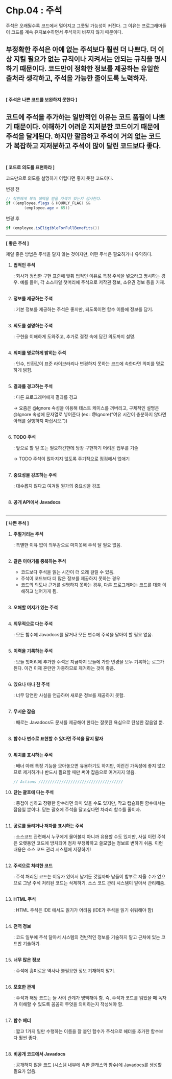 # Chp.04 : 주석

주석은 오래될수록 코드에서 멀어지고 그릇될 가능성이 커진다. 그 이유는 프로그래머들이 코드를 계속 유지보수하면서 주석까지 바꾸지 않기 때문이다.

부정확한 주석은 아예 없는 주석보다 훨씬 더 나쁘다. 더 이상 지킬 필요가 없는 규칙이나 지켜서는 안되는 규칙을 명시하기 때문이다. 코드만이 정확한 정보를 제공하는 유일한 출처라 생각하고, 주석을 가능한 줄이도록 노력하자.
<br><br>
---
**[ 주석은 나쁜 코드를 보완하지 못한다 ]**

코드에 주석을 추가하는 일반적인 이유는 코드 품질이 나쁘기 때문이다. 이해하기 어려운 지저분한 코드이기 때문에 주석을 달게된다. 하지만 깔끔하고 주석이 거의 없는 코드가 복잡하고 지저분하고 주석이 많이 달린 코드보다 좋다.
<br><br>
---
**[ 코드로 의도를 표현하라 ]**

코드만으로 의도를 설명하기 어렵다면 좋지 못한 코드이다.

변경 전

```java
// 직원에게 복지 혜택을 받을 자격이 있는지 검사한다.
if ((employee.flags & HOURLY_FLAG) && 
		(employee.age > 65))
```

변경 후

```java
if (employee.isEligibleForFullBenefits())
```

-----

**[ 좋은 주석 ]**

제일 좋은 방법은 주석을 달지 않는 것이지만, 어떤 주석은 필요하거나 유익하다.

1. **법적인 주석**

   : 회사가 정립한 구현 표준에 맞춰 법적인 이유로 특정 주석을 넣으라고 명시하는 경우. 예를 들어, 각 소스파일 첫머리에 주석으로 저작권 정보, 소유권 정보 등을 기재.<br><br>

2. **정보를 제공하는 주석**

   : 기본 정보를 제공하는 주석은 좋지만, 되도록이면 함수 이름에 정보를 담기.<br><br>

3. **의도를 설명하는 주석**

   : 구현을 이해하게 도와주고, 추가로 결정 속에 담긴 의도까지 설명.<br><br>

4. **의미를 명료하게 밝히는 주석**

   : 인수, 반환값이 표준 라이브러리나 변경하지 못하는 코드에 속한다면 의미를 명료하게 밝힘.<br><br>

5. **결과를 경고하는 주석**

   : 다른 프로그래머에게 결과를 경고

   → 요즘은 @Ignore 속성을 이용해 테스트 케이스를 꺼버리고, 구체적인 설명은 @Ignore 속성에 문자열로 넣어준다 (ex : @Ignore(”여유 시간이 충분하지 않다면 아래를 실행하지 마십시오.”))<br><br>

6. **TODO 주석**

   : 앞으로 할 일 또는 필요하긴한데 당장 구현하기 어려운 업무를 기술

   → TODO 주석이 많아지지 않도록 주기적으로 점검해서 없애기<br><br>

7. **중요성을 강조하는 주석**

   : 대수롭지 않다고 여겨질 뭔가의 중요성을 강조<br><br>

8. **공개 API에서 Javadocs**<br><br>

---
**[ 나쁜 주석 ]**

1. **주절거리는 주석**

   : 특별한 이유 없이 의무감으로 마지못해 주석 달 필요 없음.<br><br>

2. **같은 이야기를 중복하는 주석**
    - 코드보다 주석을 읽는 시간이 더 오래 걸릴 수 있음.
    - 주석이 코드보다 더 많은 정보를 제공하지 못하는 경우
    - 코드의 의도나 근거를 설명하지 못하는 경우, 다른 프로그래머는 코드를 대충 이해하고 넘어가게 됨.<br><br>
3. **오해할 여지가 있는 주석**<br><br>
4. **의무적으로 다는 주석**

   : 모든 함수에 Javadocs를 달거나 모든 변수에 주석을 달아야 할 필요 없음.<br><br>

5. **이력을 기록하는 주석**

   : 모듈 첫머리에 추가한 주석은 지금까지 모듈에 가한 변경을 모두 기록하는 로그가 된다. 이건 이제 혼란만 가중하므로 제거하는 것이 좋음.<br><br>

6. **있으나 마나 한 주석**

   : 너무 당연한 사실을 언급하며 새로운 정보를 제공하지 못함.<br><br>

7. **무서운 잡음**

   : 때로는 Javadocs도 문서를 제공해야 한다는 잘못된 욕심으로 탄생한 잡음일 뿐.<br><br>

8. **함수나 변수로 표현할 수 있다면 주석을 달지 말자**<br><br>
9. **위치를 표시하는 주석**

   : 배너 아래 특정 기능을 모아놓으면 유용하기도 하지만, 이런건 가독성에 좋지 않으므로 제거하거나 반드시 필요할 때만 써야 잡음으로 여겨지지 않음.

    ```java
    // Actions /////////////////////////////////////
    ```

10. **닫는 괄호에 다는 주석**
    
    : 중첩이 심하고 장황한 함수라면 의미 있을 수도 있지만, 작고 캡슐화된 함수에서는 잡음일 뿐이다. 닫는 괄호에 주석을 달고싶다면 차라리 함수를 줄이자.<br><br>

11. **공로를 돌리거나 저자를 표시하는 주석**

    : 소스코드 관련해서 누구에게 물어볼지 아니까 유용할 수도 있지만, 사실 이런 주석은 오랫동안 코드에 방치되어 점차 부정확하고 쓸모없는 정보로 변하기 쉬움. 이런 내용은 소스 코드 관리 시스템에 저장하기!<br><br>

12. **주석으로 처리한 코드**

    : 주석 처리된 코드는 이유가 있어서 남겨둔 것일까봐 남들이 함부로 지울 수가 없으므로 그냥 주석 처리된 코드는 삭제하기. 소스 코드 관리 시스템이 알아서 관리해줌.<br><br>

13. **HTML 주석**

    : HTML 주석은 IDE 에서도 읽기가 어려움 (IDE가 주석을 읽기 쉬워해야 함)<br><br>

14. **전역 정보**

    : 코드 일부에 주석 달아서 시스템의 전반적인 정보를 기술하지 말고 근처에 있는 코드만 기술하기.<br><br>

15. **너무 많은 정보**

    : 주석에 흥미로운 역사나 불필요한 정보 기재하지 말기.<br><br>

16. **모호한 관계**

    : 주석과 해당 코드는 둘 사이 관계가 명백해야 함. 즉, 주석과 코드를 읽었을 때 독자가 이해할 수 있도록 꼼꼼히 무엇을 의미하는지 작성해야 함.<br><br>

17. **함수 헤더**

    : 짧고 1가지 일만 수행하는 이름을 잘 붙인 함수가 주석으로 헤더를 추가한 함수보다 훨씬 좋다.<br><br>

18. **비공개 코드에서 Javadocs**

    : 공개하지 않을 코드 (시스템 내부에 속한 클래스와 함수)에 Javadocs를 생성할 필요가 없음.